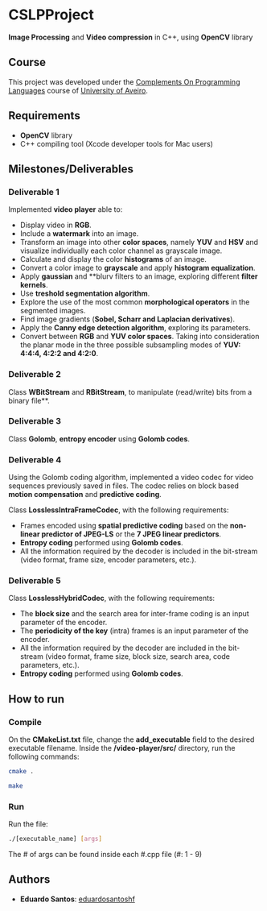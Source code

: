 # CSLPProject

**Image Processing** and **Video compression** in C++, using **OpenCV** library

## Course
This project was developed under the [Complements On Programming Languages](https://www.ua.pt/en/uc/12830) course of [University of Aveiro](https://www.ua.pt/).

## Requirements
* **OpenCV** library
* C++ compiling tool (Xcode developer tools for Mac users)

## Milestones/Deliverables

### Deliverable 1

Implemented **video player** able to:
* Display video in **RGB**.
* Include a **watermark** into an image.
* Transform an image into other **color spaces**, namely **YUV** and **HSV** and visualize individually each color channel as grayscale image.
* Calculate and display the color **histograms** of an image.
* Convert a color image to **grayscale** and apply **histogram equalization**.
* Apply **gaussian** and **blurv filters to an image, exploring different **filter kernels**.
* Use **treshold segmentation algorithm**.
* Explore the use of the most common **morphological operators** in the segmented
images.
* Find image gradients (**Sobel, Scharr and Laplacian derivatives**).
* Apply the **Canny edge detection algorithm**, exploring its parameters.
* Convert between **RGB** and **YUV color spaces**. Taking into consideration the planar mode in the three possible subsampling modes of **YUV: 4:4:4, 4:2:2 and 4:2:0**.

### Deliverable 2

Class **WBitStream** and **RBitStream**, to manipulate (read/write) bits from a binary file**.

### Deliverable 3

Class **Golomb**, **entropy encoder** using **Golomb codes**.

### Deliverable 4

Using the Golomb coding algorithm, implemented a video codec for video sequences previously saved in files. The codec relies on block based **motion compensation** and **predictive coding**.

Class **LosslessIntraFrameCodec**, with the following requirements:
* Frames encoded using **spatial predictive coding** based on the
**non-linear predictor of JPEG-LS** or the **7 JPEG linear predictors**.
* **Entropy coding** performed using **Golomb codes**.
* All the information required by the decoder is included in the bit-stream
(video format, frame size, encoder parameters, etc.).

### Deliverable 5

Class **LosslessHybridCodec**, with the following requirements:
* The **block size** and the search area for inter-frame coding is an input parameter of the encoder.
* The **periodicity of the key** (intra) frames is an input parameter of the encoder.
* All the information required by the decoder are included in the bit-stream
(video format, frame size, block size, search area, code parameters, etc.).
* **Entropy coding** performed using **Golomb codes**.

## How to run

### Compile
    
On the **CMakeList.txt** file, change the **add_executable** field to the desired executable filename.
Inside the **/video-player/src/** directory, run the following commands:
```bash
cmake .
```
```bash
make
```

### Run

Run the file:
```bash
./[executable_name] [args]
```

The # of args can be found inside each #.cpp file (#: 1 - 9)

## Authors
* **Eduardo Santos**: [eduardosantoshf](https://github.com/eduardosantoshf)